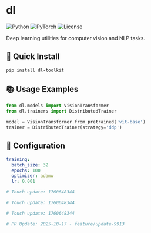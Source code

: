 # dl 
![Python](https://img.shields.io/badge/python-3.9%2B-blue)
![PyTorch](https://img.shields.io/badge/PyTorch-%23EE4C2C.svg?style=flat&logo=PyTorch&logoColor=white)
![License](https://img.shields.io/badge/license-Apache%202.0-lightgrey)

Deep learning utilities for computer vision and NLP tasks.

## 🚀 Quick Install
```bash
pip install dl-toolkit
```

## 📚 Usage Examples
```python
from dl.models import VisionTransformer
from dl.trainers import DistributedTrainer

model = VisionTransformer.from_pretrained('vit-base')
trainer = DistributedTrainer(strategy='ddp')
```

## 🔧 Configuration
```yaml
training:
  batch_size: 32
  epochs: 100
  optimizer: adamw
  lr: 0.001

# Touch update: 1760648344

# Touch update: 1760648344

# Touch update: 1760648344

# PR Update: 2025-10-17 - feature/update-9913
